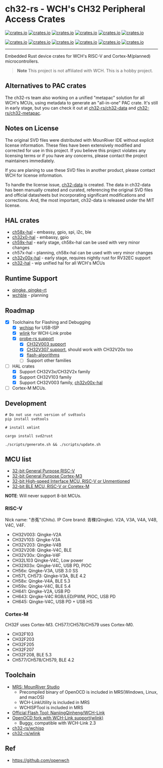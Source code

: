 # ch32-rs - WCH's CH32 Peripheral Access Crates

[![crates.io](https://img.shields.io/crates/v/ch32v0.svg?label=ch32v0)](https://crates.io/crates/ch32v0)
[![crates.io](https://img.shields.io/crates/v/ch32v1.svg?label=ch32v1)](https://crates.io/crates/ch32v1)
[![crates.io](https://img.shields.io/crates/v/ch32v2.svg?label=ch32v2)](https://crates.io/crates/ch32v2)
[![crates.io](https://img.shields.io/crates/v/ch32v3.svg?label=ch32v3)](https://crates.io/crates/ch32v3)
[![crates.io](https://img.shields.io/crates/v/ch32x0.svg?label=ch32x0)](https://crates.io/crates/ch32x0)
[![crates.io](https://img.shields.io/crates/v/ch32l1.svg?label=ch32l1)](https://crates.io/crates/ch32l1)

[![crates.io](https://img.shields.io/crates/v/ch56x.svg?label=ch56x)](https://crates.io/crates/ch56x)
[![crates.io](https://img.shields.io/crates/v/ch57x.svg?label=ch57x)](https://crates.io/crates/ch57x)
[![crates.io](https://img.shields.io/crates/v/ch58x.svg?label=ch58x)](https://crates.io/crates/ch58x)
[![crates.io](https://img.shields.io/crates/v/ch59x.svg?label=ch59x)](https://crates.io/crates/ch59x)
[![crates.io](https://img.shields.io/crates/v/ch641.svg?label=ch641)](https://crates.io/crates/ch641)
[![crates.io](https://img.shields.io/crates/v/ch643.svg?label=ch643)](https://crates.io/crates/ch643)

---

Embedded Rust device crates for WCH's RISC-V and Cortex-M(planned) microcontrollers.

> **Note**
> This project is not affiliated with WCH. This is a hobby project.

## Alternatives to PAC crates

The ch32-rs team also working on a unified "metapac" solution for all WCH's MCUs, using metadata to generate an "all-in-one" PAC crate.
It's still in early stage, but you can check it out at [ch32-rs/ch32-data](https://github.com/ch32-rs/ch32-data) and
[ch32-rs/ch32-metapac](https://github.com/ch32-rs/ch32-metapac).

## Notes on License

The original SVD files were distributed with MounRiver IDE without explicit license information.
These files have been extensively modified and corrected for use in this project.
If you believe this project violates any licensing terms or if you have any concerns, please contact the project maintainers immediately.

If you are planing to use these SVD files in another product, please contact WCH for license information.

To handle the license issue, [ch32-data](https://github.com/ch32-rs/ch32-data) is created.
The data in ch32-data has been manually created and curated, referencing the original SVD files and official datasheets but incorporating significant modifications and corrections.
And, the most important, ch32-data is released under the MIT license.

## HAL crates

- [ch58x-hal](https://github.com/ch32-rs/ch58x-hal) - embassy, gpio, spi, i2c, ble
- [ch32x0-hal](https://github.com/ch32-rs/ch32x0-hal) - embassy, gpio
- [ch59x-hal](https://github.com/ch32-rs/ch59x-hal) - early stage, ch58x-hal can be used with very minor changes
- ch57x-hal - planning, ch58x-hal can be used with very minor changes
- [ch32v00x-hal](https://github.com/ch32-rs/ch32v00x-hal) - early stage, requires nightly rust for RV32EC support
- [ch32-hal](https://github.com/ch32-rs/ch32-hal) - wip unified hal for all WCH's MCUs

## Runtime Support

- [qingke, qingke-rt](https://github.com/ch32-rs/qingke)
- [wchble](https://github.com/ch32-rs/wchble) - planning

## Roadmap

- [x] Toolchains for Flashing and Debugging
  - [x] [wchisp](https://github.com/ch32-rs/wchisp) for USB-ISP
  - [x] [wlink](https://github.com/ch32-rs/wlink) for WCH-Link probe
  - [x] [probe-rs support](https://github.com/probe-rs/probe-rs/pull/1437)
    - [x] [CH32V003 support](https://github.com/probe-rs/probe-rs/pull/1876)
    - [x] [CH32V307 support](https://github.com/probe-rs/probe-rs/pull/2136), should work with CH32V20x too
    - [x] [flash-algorithms](https://github.com/ch32-rs/flash-algorithms)
    - [ ] Support other families
- [ ] HAL crates
  - [x] Support CH32V3x/CH32V2x family
  - [x] Support CH32V103 family
  - [x] Support CH32V003 family, [ch32v00x-hal](https://github.com/ch32-rs/ch32v00x-hal)
- [ ] Cortex-M MCUs.

## Development

```shell
# Do not use rust version of svdtools
pip install svdtools

# install xmlint

cargo install svd2rust

./scripts/generate.sh && ./scripts/update.sh
```

## MCU list

- [32-bit General Purpose RISC-V](http://www.wch-ic.com/products/categories/47.html?pid=5)
- [32-bit General Purpose Cortex-M3](http://www.wch-ic.com/products/categories/66.html?pid=5)
- [32-bit High-speed Interface MCU, RISC-V or Unmentioned](http://www.wch-ic.com/products/categories/67.html?pid=5)
- [32-bit BLE MCU, RISC-V or Coretex-M](http://www.wch-ic.com/products/categories/68.html?pid=5)

**NOTE**: Will never support 8-bit MCUs.

### RISC-V

Nick name: "赤菟"(Chitu). IP Core brand: 青稞(Qingke). V2A, V3A, V4A, V4B, V4C, V4F.

- CH32V003: Qingke-V2A
- CH32V103: Qingke-V3A
- CH32V203: Qingke-V4B
- CH32V208: Qingke-V4C, BLE
- CH32V30x: Qingke-V4F
- CH32L103 Qingke-V4C, Low power
- CH32X03x: Qingke-V4C, USB PD, PIOC
- CH56x: Qingke-V3A, USB 3.0 SS
- CH571, CH573: Qingke-V3A, BLE 4.2
- CH58x: Qingke-V4A, BLE 5.3
- CH59x: Qingke-V4C, BLE 5.4
- CH641: Qingke-V2A, USB PD
- CH643: Qingke-V4C RGB/LED/PWM, PIOC, USB PD
- CH645: Qingke-V4C, USB PD + USB HS

### Cortex-M

CH32F uses Cortex-M3.
CH577/CH578/CH579 uses Cortex-M0.

- CH32F103
- CH32F203
- CH32F205
- CH32F207
- CH32F208, BLE 5.3
- CH577/CH578/CH579, BLE 4.2

## Toolchain

- [MRS: MounRiver Studio](http://www.mounriver.com/)
  - Precompiled binary of OpenOCD is included in MRS(Windows, Linux, and macOS)
  - WCH-LinkUtility is included in MRS
  - WCHISPTool is included in MRS
- [Official Flash Tool: NanjingQinheng/WCH-Link](https://github.com/NanjingQinheng/WCH-Link)
- [OpenOCD fork with WCH-Link support(wlink)](https://github.com/jiegec/riscv-openocd/tree/wch)
  - Buggy, compatible with WCH-Link 2.3
- [ch32-rs/wchisp](https://github.com/ch32-rs/wchisp)
- [ch32-rs/wlink](https://github.com/ch32-rs/wlink)

## Ref

- <https://github.com/openwch>
